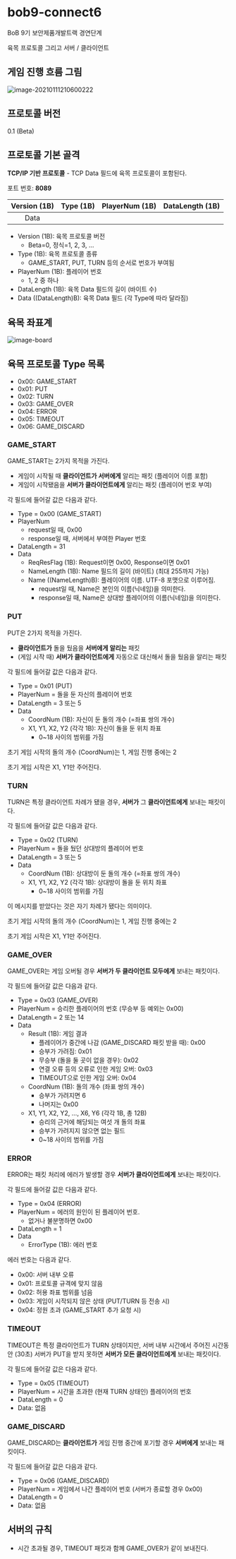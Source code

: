 # bob9-connect6

BoB 9기 보안제품개발트랙 경연단계

육목 프로토콜 그리고 서버 / 클라이언트

## 게임 진행 흐름 그림

![image-20210111210600222](images/image-20210111210600222.png)

## 프로토콜 버전

0.1 (Beta)

## 프로토콜 기본 골격

**TCP/IP 기반 프로토콜** - TCP Data 필드에 육목 프로토콜이 포함된다.

포트 번호: **8089**

| Version (1B) | Type (1B) | PlayerNum (1B) | DataLength (1B) |
| :----------: | :-------: | :------------: | :-------------: |
|     Data     |           |                |                 |

+ Version (1B): 육목 프로토콜 버전
  + Beta=0, 정식=1, 2, 3, ...
+ Type (1B): 육목 프로토콜 종류
  + GAME_START, PUT, TURN 등의 순서로 번호가 부여됨
+ PlayerNum (1B): 플레이어 번호
  + 1, 2 중 하나
+ DataLength (1B): 육목 Data 필드의 길이 (바이트 수)
+ Data ((DataLength)B): 육목 Data 필드 (각 Type에 따라 달라짐)

## 육목 좌표계

![image-board](images\image-board.png)

## 육목 프로토콜 Type 목록

+ 0x00: GAME_START
+ 0x01: PUT
+ 0x02: TURN
+ 0x03: GAME_OVER
+ 0x04: ERROR
+ 0x05: TIMEOUT
+ 0x06: GAME_DISCARD

### GAME_START

GAME_START는 2가지 목적을 가진다.

+ 게임이 시작될 때 **클라이언트가 서버에게** 알리는 패킷 (플레이어 이름 포함)
+ 게임이 시작됐음을 **서버가 클라이언트에게** 알리는 패킷 (플레이어 번호 부여)

각 필드에 들어갈 값은 다음과 같다.

+ Type = 0x00 (GAME_START)
+ PlayerNum
  + request일 때, 0x00
  + response일 때, 서버에서 부여한 Player 번호
+ DataLength = 31
+ Data
  + ReqResFlag (1B): Request이면 0x00, Response이면 0x01
  + NameLength (1B): Name 필드의 길이 (바이트) (최대 255까지 가능)
  + Name ((NameLength)B): 플레이어의 이름. UTF-8 포맷으로 이루어짐.
    + request일 때, Name은 본인의 이름(닉네임)을 의미한다.
    + response일 때, Name은 상대방 플레이어의 이름(닉네임)을 의미한다.

### PUT

PUT은 2가지 목적을 가진다.

+ **클라이언트가** 돌을 뒀음을 **서버에게 알리는** 패킷
+ (게임 시작 때) **서버가 클라이언트에게** 자동으로 대신해서 돌을 뒀음을 알리는 패킷

각 필드에 들어갈 값은 다음과 같다.

+ Type = 0x01 (PUT)
+ PlayerNum = 돌을 둔 자신의 플레이어 번호
+ DataLength = 3 또는 5
+ Data
  + CoordNum (1B): 자신이 둔 돌의 개수 (=좌표 쌍의 개수)
  + X1, Y1, X2, Y2 (각각 1B): 자신이 돌을 둔 위치 좌표
    + 0\~18 사이의 범위를 가짐

초기 게임 시작의 돌의 개수 (CoordNum)는 1, 게임 진행 중에는 2

초기 게임 시작은 X1, Y1만 주어진다.

### TURN

TURN은 특정 클라이언트 차례가 됐을 경우, **서버가** 그 **클라이언트에게** 보내는 패킷이다.

각 필드에 들어갈 값은 다음과 같다.

+ Type = 0x02 (TURN)
+ PlayerNum = 돌을 뒀던 상대방의 플레이어 번호
+ DataLength = 3 또는 5
+ Data
  + CoordNum (1B): 상대방이 둔 돌의 개수 (=좌표 쌍의 개수)
  + X1, Y1, X2, Y2 (각각 1B): 상대방이 돌을 둔 위치 좌표
    + 0\~18 사이의 범위를 가짐

이 메시지를 받았다는 것은 자기 차례가 됐다는 의미이다.

초기 게임 시작의 돌의 개수 (CoordNum)는 1, 게임 진행 중에는 2

초기 게임 시작은 X1, Y1만 주어진다.

### GAME_OVER

GAME_OVER는 게임 오버될 경우 **서버가 두 클라이언트 모두에게** 보내는 패킷이다.

각 필드에 들어갈 값은 다음과 같다.

+ Type = 0x03 (GAME_OVER)
+ PlayerNum = 승리한 플레이어의 번호 (무승부 등 예외는 0x00)
+ DataLength = 2 또는 14
+ Data
  + Result (1B): 게임 결과
    + 플레이어가 중간에 나감 (GAME_DISCARD 패킷 받을 때): 0x00
    + 승부가 가려짐: 0x01
    + 무승부 (돌을 둘 곳이 없을 경우): 0x02
    + 연결 오류 등의 오류로 인한 게임 오버: 0x03
    + TIMEOUT으로 인한 게임 오버: 0x04
  + CoordNum (1B): 돌의 개수 (좌표 쌍의 개수)
    + 승부가 가려지면 6
    + 나머지는 0x00
  + X1, Y1, X2, Y2, ..., X6, Y6 (각각 1B, 총 12B)
    + 승리의 근거에 해당되는 여섯 개 돌의 좌표
    + 승부가 가려지지 않으면 없는 필드
    + 0\~18 사이의 범위를 가짐

### ERROR

ERROR는 패킷 처리에 에러가 발생할 경우 **서버가 클라이언트에게** 보내는 패킷이다.

각 필드에 들어갈 값은 다음과 같다.

+ Type = 0x04 (ERROR)
+ PlayerNum = 에러의 원인이 된 플레이어 번호.
  + 없거나 불분명하면 0x00
+ DataLength = 1
+ Data
  + ErrorType (1B): 에러 번호

에러 번호는 다음과 같다.

+ 0x00: 서버 내부 오류
+ 0x01: 프로토콜 규격에 맞지 않음
+ 0x02: 허용 좌표 범위를 넘음
+ 0x03: 게임이 시작되지 않은 상태 (PUT/TURN 등 전송 시)
+ 0x04: 정원 초과 (GAME_START 추가 요청 시)

### TIMEOUT

TIMEOUT은 특정 클라이언트가 TURN 상태이지만, 서버 내부 시간에서 주어진 시간동안 (30초) 서버가 PUT을 받지 못하면 **서버가 모든 클라이언트에게** 보내는 패킷이다.

각 필드에 들어갈 값은 다음과 같다.

+ Type = 0x05 (TIMEOUT)
+ PlayerNum = 시간을 초과한 (현재 TURN 상태인) 플레이어의 번호
+ DataLength = 0
+ Data: 없음

### GAME_DISCARD

GAME_DISCARD는 **클라이언트가** 게임 진행 중간에 포기할 경우 **서버에게** 보내는 패킷이다.

각 필드에 들어갈 값은 다음과 같다.

+ Type = 0x06 (GAME_DISCARD)
+ PlayerNum = 게임에서 나간 플레이어 번호 (서버가 종료할 경우 0x00)
+ DataLength = 0
+ Data: 없음

## 서버의 규칙

+ 시간 초과될 경우, TIMEOUT 패킷과 함께 GAME_OVER가 같이 보내진다.

